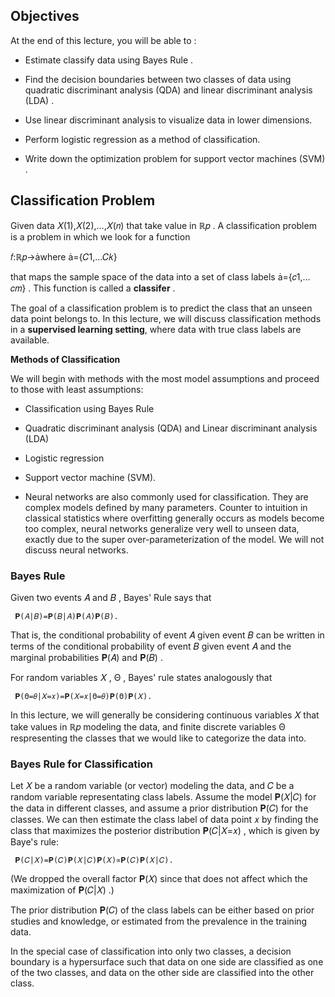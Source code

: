 ## Objectives

At the end of this lecture, you will be able to :

- Estimate classify data using Bayes Rule .

- Find the decision boundaries between two classes of data using quadratic discriminant analysis (QDA) and linear discriminant analysis (LDA) .

- Use linear discriminant analysis to visualize data in lower dimensions.

- Perform logistic regression as a method of classification.

- Write down the optimization problem for support vector machines (SVM) .


## Classification Problem

Given data  𝑋(1),𝑋(2),…,𝑋(𝑛)  that take value in  ℝ𝑝 . A classification problem is a problem in which we look for a function

𝑓:ℝ𝑝→where ={𝐶1,…𝐶𝑘} 
 
that maps the sample space of the data into a set of class labels  ={𝑐1,…𝑐𝑚} . This function is called a **classifer** .

The goal of a classification problem is to predict the class that an unseen data point belongs to. In this lecture, we will discuss classification methods in a **supervised learning setting**, where data with true class labels are available.

**Methods of Classification**

We will begin with methods with the most model assumptions and proceed to those with least assumptions:

- Classification using Bayes Rule

- Quadratic discriminant analysis (QDA) and Linear discriminant analysis (LDA)

- Logistic regression

- Support vector machine (SVM).

- Neural networks are also commonly used for classification. They are complex models defined by many parameters. Counter to intuition in classical statistics where overfitting generally occurs as models become too complex, neural networks generalize very well to unseen data, exactly due to the super over-parameterization of the model. We will not discuss neural networks.


### Bayes Rule
Given two events  𝐴  and  𝐵 , Bayes' Rule says that

 	 𝐏(𝐴|𝐵)=𝐏(𝐵|𝐴)𝐏(𝐴)𝐏(𝐵). 	 	 
That is, the conditional probability of event  𝐴  given event  𝐵  can be written in terms of the conditional probability of event  𝐵  given event  𝐴  and the marginal probabilities  𝐏(𝐴)  and  𝐏(𝐵) .

For random variables  𝑋 ,  Θ , Bayes' rule states analogously that

 	 𝐏(Θ=𝜃|𝑋=𝑥)=𝐏(𝑋=𝑥|Θ=𝜃)𝐏(Θ)𝐏(𝑋). 	 	 
In this lecture, we will generally be considering continuous variables  𝑋  that take values in  ℝ𝑝  modeling the data, and finite discrete variables  Θ  respresenting the classes that we would like to categorize the data into.

### Bayes Rule for Classification

Let  𝑋  be a random variable (or vector) modeling the data, and  𝐶  be a random variable representating class labels. Assume the model  𝐏(𝑋|𝐶)  for the data in different classes, and assume a prior distribution  𝐏(𝐶)  for the classes. We can then estimate the class label of data point  𝑥  by finding the class that maximizes the posterior distribution  𝐏(𝐶|𝑋=𝑥) , which is given by Baye's rule:

 	 𝐏(𝐶|𝑋)=𝐏(𝐶)𝐏(𝑋|𝐶)𝐏(𝑋)∝𝐏(𝐶)𝐏(𝑋|𝐶). 	 	 
(We dropped the overall factor  𝐏(𝑋)  since that does not affect which the maximization of  𝐏(𝐶|𝑋) .)

The prior distribution  𝐏(𝐶)  of the class labels can be either based on prior studies and knowledge, or estimated from the prevalence in the training data.

In the special case of classification into only two classes, a decision boundary is a hypersurface such that data on one side are classified as one of the two classes, and data on the other side are classified into the other class.